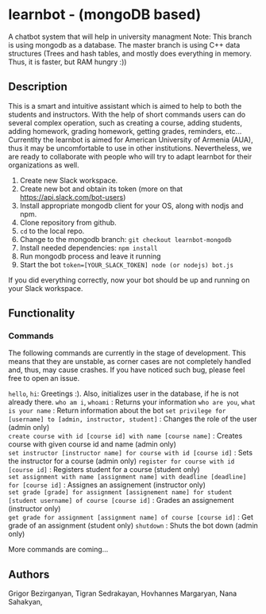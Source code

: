 # learnbot - (mongoDB based)
A chatbot system that will help in university managment
Note: This branch is using mongodb as a database. The master branch is using C++ data structures (Trees and hash tables, and mostly does everything in memory. Thus, it is faster, but RAM hungry :))

## Description
This is a smart and intuitive assistant which is aimed to help to both the students and instructors. With the help of short commands users can do several complex operation, such as creating a course, adding students, adding homework, grading homework, getting grades, reminders, etc... 
Currentlty the learnbot is aimed for American University of Armenia (AUA), thus it may be uncomfortable to use in other institutions. Nevertheless, we are ready to collaborate with people who will try to adapt learnbot for their organizations as well.

1. Create new Slack workspace.
2. Create new bot and obtain its token (more on that https://api.slack.com/bot-users)
3. Install appropriate mongodb client for your OS, along with nodjs and npm.
4. Clone repository from github.
5. `cd` to the local repo.
6. Change to the mongodb branch: `git checkout learnbot-mongodb`
7. Install needed dependencies: `npm install`
8. Run mongodb process and leave it running
9. Start the bot `token=[YOUR_SLACK_TOKEN] node (or nodejs) bot.js`

If you did everything correctly, now your bot should be up and running on your Slack workspace.

## Functionality
### Commands

The following commands are currently in the stage of development. This means that they are unstable, as corner cases are not completely handled and, thus, may cause crashes. If you have noticed such bug, please feel free to open an issue.

`hello`, `hi`: Greetings :). Also, initializes user in the database, if he is not already there.
`who am i`, `whoami` : Returns your information
`who are you`, `what is your name` : Return information about the bot
`set privilege for [username] to [admin, instructor, student]` : Changes the role of the user (admin only)  
`create course with id [course id] with name [course name]` : Creates course with given course id and name (admin only)  
`set instructor [instructor name] for course with id [course id]` : Sets the instructor for a course (admin only) 
`register for course with id [course id]` : Registers student for a course (student only)  
`set assignment with name [assignment name] with deadline [deadline] for [course id]` : Assignes an assignement (instructor only)  
`set grade [grade] for assignment [assignement name] for student [student username] of course [course id]` : Grades an assignement (instructor only)  
`get grade for assignment [assignment name] of course [course id]` : Get grade of an assignment (student only)
`shutdown` : Shuts the bot down (admin only)

More commands are coming...

## Authors

Grigor Bezirganyan,
Tigran Sedrakayan,
Hovhannes Margaryan,
Nana Sahakyan,

